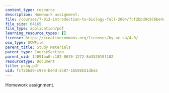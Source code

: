 ```yaml
---
content_type: resource
description: Homework assignment.
file: /courses/7-012-introduction-to-biology-fall-2004/fcf2bbd0c976be4d258718508bd1dbea_ps4q.pdf
file_size: 64165
file_type: application/pdf
learning_resource_types: []
license: https://creativecommons.org/licenses/by-nc-sa/4.0/
ocw_type: OCWFile
parent_title: Study Materials
parent_type: CourseSection
parent_uid: 14091ba0-c182-8670-1272-8d452019f102
resourcetype: Document
title: ps4q.pdf
uid: fcf2bbd0-c976-be4d-2587-18508bd1dbea
---
```

Homework assignment.